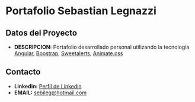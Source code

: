 # Portafolio Sebastian Legnazzi
## Datos del Proyecto
- **DESCRIPCION:** Portafolio desarrollado personal utilizando la tecnología [Angular](https://angular.io/), [Boostrap](https://getbootstrap.com/), [Sweetalerts](https://sweetalert2.github.io/), [Animate.css](https://animate.style/)
## Contacto
- **Linkedin:** [Perfil de Linkedin](https://www.linkedin.com/in/sebastian-legnazzi/)
- **EMAIL:** sebileg@hotmail.com